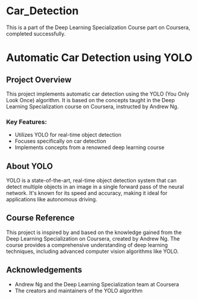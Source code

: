 # Car_Detection

This is a part of the Deep Learning Specialization Course part on Coursera, completed successfully. 

# Automatic Car Detection using YOLO

## Project Overview

This project implements automatic car detection using the YOLO (You Only Look Once) algorithm. It is based on the concepts taught in the Deep Learning Specialization course on Coursera, instructed by Andrew Ng.

### Key Features:

- Utilizes YOLO for real-time object detection
- Focuses specifically on car detection
- Implements concepts from a renowned deep learning course

## About YOLO

YOLO is a state-of-the-art, real-time object detection system that can detect multiple objects in an image in a single forward pass of the neural network. It's known for its speed and accuracy, making it ideal for applications like autonomous driving.

## Course Reference

This project is inspired by and based on the knowledge gained from the Deep Learning Specialization on Coursera, created by Andrew Ng. The course provides a comprehensive understanding of deep learning techniques, including advanced computer vision algorithms like YOLO.

## Acknowledgements

- Andrew Ng and the Deep Learning Specialization team at Coursera
- The creators and maintainers of the YOLO algorithm
